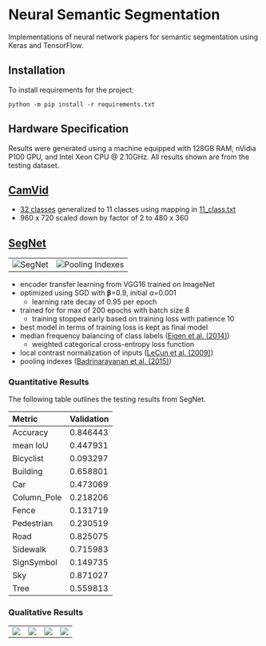 # Neural Semantic Segmentation

Implementations of neural network papers for semantic segmentation using Keras
and TensorFlow.

## Installation

To install requirements for the project:

```shell
python -m pip install -r requirements.txt
```

## Hardware Specification

Results were generated using a machine equipped with  128GB RAM, nVidia P100
GPU, and Intel Xeon CPU @ 2.10GHz. All results shown are from the testing
dataset.

## [CamVid][]

-   [32 classes][32-class] generalized to 11 classes using mapping in [11_class.txt](11_class.txt)
-   960 x 720 scaled down by factor of 2 to 480 x 360

[CamVid]: http://mi.eng.cam.ac.uk/research/projects/VideoRec/CamVid/
[32-class]: http://mi.eng.cam.ac.uk/research/projects/VideoRec/CamVid/#ClassLabels

## [SegNet][Badrinarayanan et al. (2015)]

<table>
  <tr>
    <td>
      <img alt="SegNet" src="https://user-images.githubusercontent.com/2184469/45845186-1118b080-bcea-11e8-967f-d1d0b9d93bb8.png" />
    </td>
    <td>
      <img alt="Pooling Indexes" src="https://user-images.githubusercontent.com/2184469/45845185-1118b080-bcea-11e8-8fb3-82ebb3f15ea6.png" />
    </td>
  </tr>
</table>

-   encoder transfer learning from VGG16 trained on ImageNet
-   optimized using SGD with 𝛃=0.9, initial α=0.001
    -   learning rate decay of 0.95 per epoch
-   trained for for max of 200 epochs with batch size 8
    -   training stopped early based on training loss with patience 10
-   best model in terms of training loss is kept as final model
-   median frequency balancing of class labels ([Eigen et al. (2014)][])
    -   weighted categorical cross-entropy loss function
-   local contrast normalization of inputs ([LeCun et al. (2009)][])
-   pooling indexes ([Badrinarayanan et al. (2015)][])

### Quantitative Results

The following table outlines the testing results from SegNet.

| Metric      | Validation |
|:------------|:-----------|
| Accuracy    | 0.846443
| mean IoU    | 0.447931
| Bicyclist   | 0.093297
| Building    | 0.658801
| Car         | 0.473069
| Column_Pole | 0.218206
| Fence       | 0.131719
| Pedestrian  | 0.230519
| Road        | 0.825075
| Sidewalk    | 0.715983
| SignSymbol  | 0.149735
| Sky         | 0.871027
| Tree        | 0.559813

### Qualitative Results

<table>
  <tr>
    <td>
      <img src="https://user-images.githubusercontent.com/2184469/45915621-8c2eb380-be1d-11e8-825e-764e9ebab4c5.png" />
    </td>
    <td>
      <img src="https://user-images.githubusercontent.com/2184469/45915622-8cc74a00-be1d-11e8-9366-0c4670fcc678.png" />
    </td>
    <td>
      <img src="https://user-images.githubusercontent.com/2184469/45915623-8cc74a00-be1d-11e8-9fc0-e2d82e331a41.png" />
    </td>
    <td>
      <img src="https://user-images.githubusercontent.com/2184469/45915624-8cc74a00-be1d-11e8-917b-44ef09082f6f.png" />
    </td>
  </tr>
</table>


<!--
## [Bayesian SegNet][Kendall et al. (2015)]

-   encoder transfer learning from VGG16 trained on ImageNet
-   optimized using SGD with 𝛃=0.9, initial α=0.001
    -   learning rate decay of 0.95 per epoch
-   trained for for max of 200 epochs with batch size 8
    -   training stopped early based on training loss with patience 10
-   best model in terms of training loss is kept as final model
-   median frequency balancing of class labels ([Eigen et al. (2014)][])
    -   weighted categorical cross-entropy loss function
-   local contrast normalization of inputs ([LeCun et al. (2009)][])
-   pooling indexes ([Badrinarayanan et al. (2015)][])
-   dropout rate of 50%
-   40 Monte Carlo samples to estimate mean class and variance

### Quantitative Results

The following table outlines the testing results from SegNet.

### Qualitative Results
-->

<!--
## [The One Hundred Layers Tiramisu][Jégou et al. (2016)]

<table>
  <tr>
    <td>
        <img alt="103 Layers Tiramisu" src="https://user-images.githubusercontent.com/2184469/45852685-a88bfc80-bd06-11e8-9ea1-9044144b1442.png">
    </td>
    <td>
        <img alt="Dense Blocks" src="https://user-images.githubusercontent.com/2184469/45852691-aa55c000-bd06-11e8-865b-b852485b40af.png">
    </td>
  </tr>
</table>

-   trained on 224 x 224 for for 50 epochs with batch size 4 (patience 100)
    -   optimized using RMSprop with learning rate 0.001, decay 0.995
-   trained on 352 (360) x 480 for for 50 epochs with batch size 1 (patience 50)
    -   optimized using RMSprop with learning rate 0.001, decay 0.995
-   median frequency balancing of class labels ([Eigen et al. (2014)][])
    -   weighted categorical cross-entropy loss function
-   local contrast normalization of inputs ([LeCun et al. (2009)][])
-   skip connections ([Jégou et al. (2016)][])

### Quantitative Results

The following table outlines the testing results from 103 Layers Tiramisu.

### Qualitative Results
-->

<!--
## [Bayesian Tiramisu][Kendall et al. (2017)]

### Quantitative Results

The following table outlines the testing results from SegNet.

### Qualitative Results
-->

<!-- References -->

[LeCun et al. (2009)]: http://yann.lecun.com/exdb/publis/pdf/jarrett-iccv-09.pdf
[Eigen et al. (2014)]: https://arxiv.org/abs/1411.4734
[Badrinarayanan et al. (2015)]: https://arxiv.org/pdf/1511.00561.pdf
[Kendall et al. (2015)]: https://arxiv.org/abs/1511.02680
[Jégou et al. (2016)]: https://arxiv.org/abs/1611.09326
[Kendall et al. (2017)]: http://papers.nips.cc/paper/7141-what-uncertainties-do-we-need-in-bayesian-deep-learning-for-computer-vision
